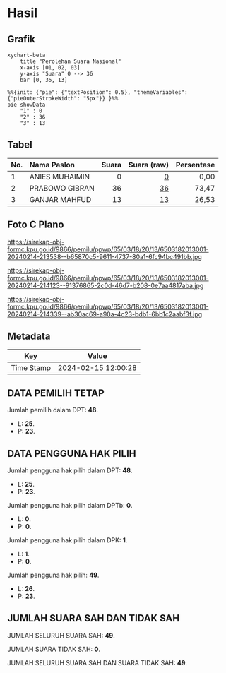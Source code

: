 # Hasil

## Grafik

```mermaid
xychart-beta
    title "Perolehan Suara Nasional"
    x-axis [01, 02, 03]
    y-axis "Suara" 0 --> 36
    bar [0, 36, 13]
```

```mermaid
%%{init: {"pie": {"textPosition": 0.5}, "themeVariables": {"pieOuterStrokeWidth": "5px"}} }%%
pie showData
    "1" : 0
    "2" : 36
    "3" : 13
```

## Tabel

| No. | Nama Paslon    | Suara | Suara (raw) | Persentase |
|:--- |:-------------- | -----:| -----------:| ----------:|
| 1   | ANIES MUHAIMIN | 0     | [0][p-1]    | 0,00       |
| 2   | PRABOWO GIBRAN | 36    | [36][p-2]   | 73,47      |
| 3   | GANJAR MAHFUD  | 13    | [13][p-3]   | 26,53      |


[p-1]: https://github.com/gigit-pemilu/pemilu-2024/blob/main/pilpres/hitung-suara/sub/65-kalimantan-utara/sub/03-nunukan/sub/18-krayan-timur/sub/2013-pa'-lidung/sub/001-tps/sub/paslon-1.txt
[p-2]: https://github.com/gigit-pemilu/pemilu-2024/blob/main/pilpres/hitung-suara/sub/65-kalimantan-utara/sub/03-nunukan/sub/18-krayan-timur/sub/2013-pa'-lidung/sub/001-tps/sub/paslon-2.txt
[p-3]: https://github.com/gigit-pemilu/pemilu-2024/blob/main/pilpres/hitung-suara/sub/65-kalimantan-utara/sub/03-nunukan/sub/18-krayan-timur/sub/2013-pa'-lidung/sub/001-tps/sub/paslon-3.txt

## Foto C Plano

https://sirekap-obj-formc.kpu.go.id/9866/pemilu/ppwp/65/03/18/20/13/6503182013001-20240214-213538--b65870c5-9611-4737-80a1-6fc94bc491bb.jpg

https://sirekap-obj-formc.kpu.go.id/9866/pemilu/ppwp/65/03/18/20/13/6503182013001-20240214-214123--91376865-2c0d-46d7-b208-0e7aa4817aba.jpg

https://sirekap-obj-formc.kpu.go.id/9866/pemilu/ppwp/65/03/18/20/13/6503182013001-20240214-214339--ab30ac69-a90a-4c23-bdb1-6bb1c2aabf3f.jpg


## Metadata

| Key        | Value               |
| ---------- | ------------------- |
| Time Stamp | 2024-02-15 12:00:28 |


## DATA PEMILIH TETAP

Jumlah pemilih dalam DPT: **48**.
 * L: **25**.
 * P: **23**.

## DATA PENGGUNA HAK PILIH

Jumlah pengguna hak pilih dalam DPT: **48**.
 * L: **25**.
 * P: **23**.

Jumlah pengguna hak pilih dalam DPTb: **0**.
 * L: **0**.
 * P: **0**.

Jumlah pengguna hak pilih dalam DPK: **1**.
 * L: **1**.
 * P: **0**.

Jumlah pengguna hak pilih: **49**.
 * L: **26**.
 * P: **23**.

## JUMLAH SUARA SAH DAN TIDAK SAH

JUMLAH SELURUH SUARA SAH: **49**.

JUMLAH SUARA TIDAK SAH: **0**.

JUMLAH SELURUH SUARA SAH DAN SUARA TIDAK SAH: **49**.


